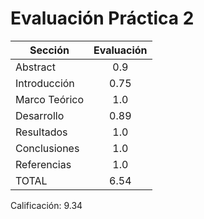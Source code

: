 # Evaluación Práctica 2

| Sección       | Evaluación    | 
| ------------- |:-------------:|
| Abstract 		| 0.9 |
| Introducción 	| 0.75|
| Marco Teórico | 1.0 |
| Desarrollo 	| 0.89|
| Resultados 	| 1.0 |
| Conclusiones 	| 1.0 |
| Referencias 	| 1.0 |
| TOTAL 		| 6.54|

Calificación: 9.34